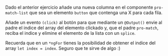 Dado el anterior ejercicio añade una nueva columna en el componente ``pro-match-list`` que sea un elemento ``button`` que contenga una X para cada fila.

Añade un evento ``(click)`` al botón para que mediante un ``@Output()`` envie al padre el indice del array del elemento clickado y, que el padre ``pro-match``, reciba el indice y elimine el elemento de la lista con un ``splice``.

Recuerda que en un ``*ngFor`` tienes la posibilidad de obtener el indice del array ``let index = index``. Seguro que te sirve de algo :)